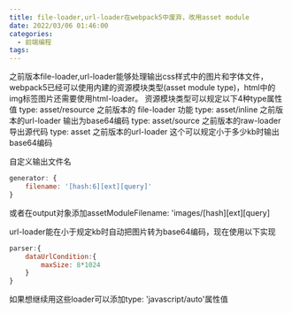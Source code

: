 ```yaml
---
title: file-loader,url-loader在webpack5中废弃，改用asset module
date: 2022/03/06 01:46:00
categories: 
  - 前端编程
tags: 
---
```



之前版本file-loader,url-loader能够处理输出css样式中的图片和字体文件，webpack5已经可以使用内建的资源模块类型(asset module type)，html中的img标签图片还需要使用html-loader。
资源模块类型可以规定以下4种type属性值
type: asset/resource 之前版本的 file-loader 功能
type: asset/inline   之前版本的url-loader 输出为base64编码
type: asset/source   之前版本的raw-loader 导出源代码
type: asset   之前版本的url-loader 这个可以规定小于多少kb时输出base64编码

自定义输出文件名
```javascript
generator: {
    filename: '[hash:6][ext][query]'
}
```
或者在output对象添加assetModuleFilename: 'images/[hash][ext][query]

url-loader能在小于规定kb时自动把图片转为base64编码，现在使用以下实现
```javascript
parser:{
    dataUrlCondition:{
        maxSize: 8*1024
    }
}
```
如果想继续用这些loader可以添加type: 'javascript/auto'属性值